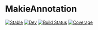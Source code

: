 # MakieAnnotation

[![Stable](https://img.shields.io/badge/docs-stable-blue.svg)](https://p-gw.github.io/MakieAnnotation.jl/stable/)
[![Dev](https://img.shields.io/badge/docs-dev-blue.svg)](https://p-gw.github.io/MakieAnnotation.jl/dev/)
[![Build Status](https://github.com/p-gw/MakieAnnotation.jl/actions/workflows/CI.yml/badge.svg?branch=main)](https://github.com/p-gw/MakieAnnotation.jl/actions/workflows/CI.yml?query=branch%3Amain)
[![Coverage](https://codecov.io/gh/p-gw/MakieAnnotation.jl/branch/main/graph/badge.svg)](https://codecov.io/gh/p-gw/MakieAnnotation.jl)
